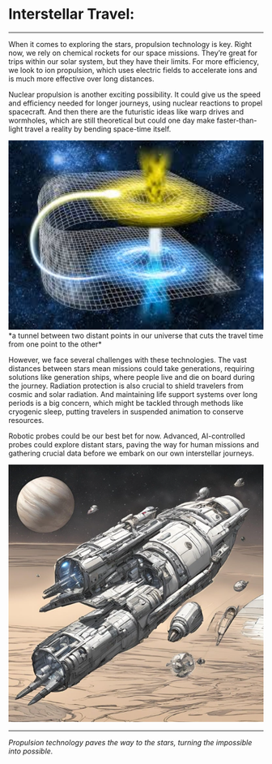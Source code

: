# Interstellar Travel:  
---
When it comes to exploring the stars, propulsion technology is key. Right now, we rely on chemical rockets for our space missions. They’re great for trips within our solar system, but they have their limits. For more efficiency, we look to ion propulsion, which uses electric fields to accelerate ions and is much more effective over long distances.

Nuclear propulsion is another exciting possibility. It could give us the speed and efficiency needed for longer journeys, using nuclear reactions to propel spacecraft. And then there are the futuristic ideas like warp drives and wormholes, which are still theoretical but could one day make faster-than-light travel a reality by bending space-time itself.

<div style="text-align: center; width-60">
  <img src="https://raw.githubusercontent.com/Team-Dhruva/Blogsphotos/refs/heads/main/Blog7/ch8/img1.png">
</div>
*a tunnel between two distant points in our universe that cuts the travel time from one point to the other*

However, we face several challenges with these technologies. The vast distances between stars mean missions could take generations, requiring solutions like generation ships, where people live and die on board during the journey. Radiation protection is also crucial to shield travelers from cosmic and solar radiation. And maintaining life support systems over long periods is a big concern, which might be tackled through methods like cryogenic sleep, putting travelers in suspended animation to conserve resources.

Robotic probes could be our best bet for now. Advanced, AI-controlled probes could explore distant stars, paving the way for human missions and gathering crucial data before we embark on our own interstellar journeys.

<div style="text-align: center; width-60">
  <img src="https://raw.githubusercontent.com/Team-Dhruva/Blogsphotos/refs/heads/main/Blog7/ch8/img2.png">
</div>

---

*Propulsion technology paves the way to the stars, turning the impossible into possible.* 